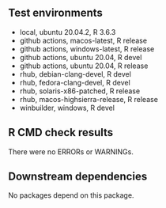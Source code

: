 ## Test environments

  - local, ubuntu 20.04.2, R 3.6.3
  - github actions, macos-latest, R release
  - github actions, windows-latest, R release
  - github actions, ubuntu 20.04, R devel
  - github actions, ubuntu 20.04, R release  
  - rhub, debian-clang-devel, R devel
  - rhub, fedora-clang-devel, R devel
  - rhub, solaris-x86-patched, R release
  - rhub, macos-highsierra-release, R release
  - winbuilder, windows, R devel

## R CMD check results

There were no ERRORs or WARNINGs.

## Downstream dependencies

No packages depend on this package.
